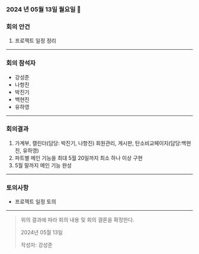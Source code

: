 ### 2024 년 05월 13일 월요일 📅

### 회의 안건

1. 프로젝트 일정 정리

---

### 회의 참석자

- 강성준
- 나항진
- 박진기
- 백현진
- 유하영

---

### 회의결과

1. 가계부, 캘린더(담당: 박진기, 나항진) 회원관리, 게시판, 탄소비교페이지(담당:백현진, 유하영)
2. 파트별 메인 기능을 최대 5월 20일까지 최소 하나 이상 구현
3.  5월 말까지 메인 기능 완성

---

### 토의사항

- 프로젝트 일정 토의

---

> 위의 결과에 따라 회의 내용 및 회의 결론을 확정한다.
> 
> 
> 2024년 05월 13일
> 
> 작성자: 강성준
>